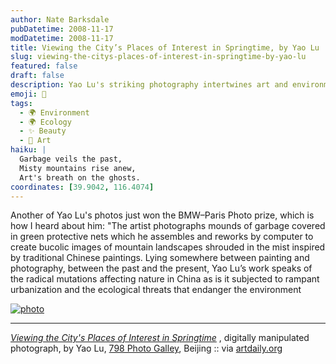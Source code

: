 ```yaml
---
author: Nate Barksdale
pubDatetime: 2008-11-17
modDatetime: 2008-11-17
title: Viewing the City’s Places of Interest in Springtime, by Yao Lu
slug: viewing-the-citys-places-of-interest-in-springtime-by-yao-lu
featured: false
draft: false
description: Yao Lu's striking photography intertwines art and environmental commentary, highlighting the ecological shifts in China.
emoji: 🌄
tags:
  - 🌍 Environment
  - 🌍 Ecology
  - ✨ Beauty
  - 🎨 Art
haiku: |
  Garbage veils the past,  
  Misty mountains rise anew,  
  Art's breath on the ghosts.
coordinates: [39.9042, 116.4074]
---
```


Another of Yao Lu's photos just won the BMW–Paris Photo prize, which is how I heard about him: "The artist photographs mounds of garbage covered in green protective nets which he assembles and reworks by computer to create bucolic images of mountain landscapes shrouded in the mist inspired by traditional Chinese paintings. Lying somewhere between painting and photography, between the past and the present, Yao Lu’s work speaks of the radical mutations affecting nature in China as is it subjected to rampant urbanization and the ecological threats that endanger the environment

[![photo](http://culture-making.com/media/x85q17B51214381426.jpg)](http://www.798photogallery.cn/EN/photo/photo_1278.html)

---

_[Viewing the City's Places of Interest in Springtime](https://www.google.com/search?q=%22Viewing%20the%20City%27s%20Places%20of%20Interest%20in%20Springtime%22%20798photogallery.cn)_ , digitally manipulated photograph, by Yao Lu, [798 Photo Galley](https://www.google.com/search?q=%22798%20Photo%20Galley%22%20798photogallery.cn), Beijing :: via [artdaily.org](http://www.artdaily.org/index.asp)
